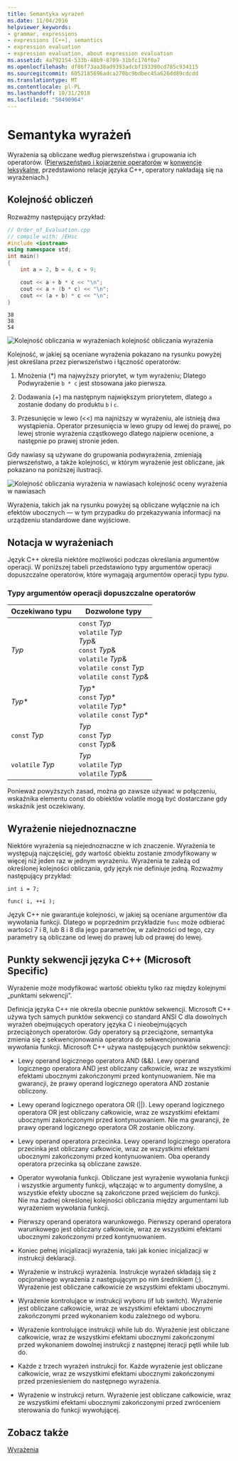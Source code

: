 ```yaml
---
title: Semantyka wyrażeń
ms.date: 11/04/2016
helpviewer_keywords:
- grammar, expressions
- expressions [C++], semantics
- expression evaluation
- expression evaluation, about expression evaluation
ms.assetid: 4a792154-533b-48b9-8709-31bfc170f0a7
ms.openlocfilehash: df86f73aa38ad9393adcbf193390cd785c934115
ms.sourcegitcommit: 6052185696adca270bc9bdbec45a626dd89cdcdd
ms.translationtype: MT
ms.contentlocale: pl-PL
ms.lasthandoff: 10/31/2018
ms.locfileid: "50490964"
---
```

# <a name="semantics-of-expressions"></a>Semantyka wyrażeń

Wyrażenia są obliczane według pierwszeństwa i grupowania ich operatorów. ([Pierwszeństwo i kojarzenie operatorów](../cpp/cpp-built-in-operators-precedence-and-associativity.md) w [konwencje leksykalne](../cpp/lexical-conventions.md), przedstawiono relacje języka C++, operatory nakładają się na wyrażeniach.)

## <a name="order-of-evaluation"></a>Kolejność obliczeń

Rozważmy następujący przykład:

```cpp
// Order_of_Evaluation.cpp
// compile with: /EHsc
#include <iostream>
using namespace std;
int main()
{
    int a = 2, b = 4, c = 9;

    cout << a + b * c << "\n";
    cout << a + (b * c) << "\n";
    cout << (a + b) * c << "\n";
}
```

```Output
38
38
54
```

![Kolejność obliczania w wyrażeniach](../cpp/media/vc38zv1.gif "vc38ZV1") kolejność obliczania wyrażenia

Kolejność, w jakiej są oceniane wyrażenia pokazano na rysunku powyżej jest określana przez pierwszeństwo i łączność operatorów:

1. Mnożenia (*) ma najwyższy priorytet, w tym wyrażeniu; Dlatego Podwyrażenie `b * c` jest stosowana jako pierwsza.

1. Dodawania (+) ma następnym największym priorytetem, dlatego `a` zostanie dodany do produktu `b` i `c`.

1. Przesunięcie w lewo (<<) ma najniższy w wyrażeniu, ale istnieją dwa wystąpienia. Operator przesunięcia w lewo grupy od lewej do prawej, po lewej stronie wyrażenia cząstkowego dlatego najpierw ocenione, a następnie po prawej stronie jeden.

Gdy nawiasy są używane do grupowania podwyrażenia, zmieniają pierwszeństwo, a także kolejności, w którym wyrażenie jest obliczane, jak pokazano na poniższej ilustracji.

![Kolejność obliczania wyrażenia w nawiasach](../cpp/media/vc38zv2.gif "vc38ZV2") kolejność oceny wyrażenia w nawiasach

Wyrażenia, takich jak na rysunku powyżej są obliczane wyłącznie na ich efektów ubocznych — w tym przypadku do przekazywania informacji na urządzeniu standardowe dane wyjściowe.

## <a name="notation-in-expressions"></a>Notacja w wyrażeniach

Język C++ określa niektóre możliwości podczas określania argumentów operacji. W poniższej tabeli przedstawiono typy argumentów operacji dopuszczalne operatorów, które wymagają argumentów operacji typu *typu*.

### <a name="operand-types-acceptable-to-operators"></a>Typy argumentów operacji dopuszczalne operatorów

|Oczekiwano typu|Dozwolone typy|
|-------------------|-------------------|
|*Typ*|`const` *Typ*<br /> `volatile` *Typ*<br /> *Typ*&<br /> `const` *Typ*&<br /> `volatile` *Typ*&<br /> `volatile const` *Typ*<br /> `volatile const` *Typ*&|
|*Typ*\*|*Typ*\*<br /> `const` *Typ*\*<br /> `volatile` *Typ*\*<br /> `volatile const` *Typ*\*|
|`const` *Typ*|*Typ*<br /> `const` *Typ*<br />`const` *Typ*&|
|`volatile` *Typ*|*Typ*<br /> `volatile` *Typ*<br /> `volatile` *Typ*&|

Ponieważ powyższych zasad, można go zawsze używać w połączeniu, wskaźnika elementu const do obiektów volatile mogą być dostarczane gdy wskaźnik jest oczekiwany.

## <a name="ambiguous-expressions"></a>Wyrażenie niejednoznaczne

Niektóre wyrażenia są niejednoznaczne w ich znaczenie. Wyrażenia te występują najczęściej, gdy wartość obiektu zostanie zmodyfikowany w więcej niż jeden raz w jednym wyrażeniu. Wyrażenia te zależą od określonej kolejności obliczania, gdy język nie definiuje jedną. Rozważmy następujący przykład:

```
int i = 7;

func( i, ++i );
```

Język C++ nie gwarantuje kolejności, w jakiej są oceniane argumentów dla wywołania funkcji. Dlatego w poprzednim przykładzie `func` może odbierać wartości 7 i 8, lub 8 i 8 dla jego parametrów, w zależności od tego, czy parametry są obliczane od lewej do prawej lub od prawej do lewej.

## <a name="c-sequence-points-microsoft-specific"></a>Punkty sekwencji języka C++ (Microsoft Specific)

Wyrażenie może modyfikować wartość obiektu tylko raz między kolejnymi „punktami sekwencji”.

Definicja języka C++ nie określa obecnie punktów sekwencji. Microsoft C++ używa tych samych punktów sekwencji co standard ANSI C dla dowolnych wyrażeń obejmujących operatory języka C i nieobejmujących przeciążonych operatorów. Gdy operatory są przeciążone, semantyka zmienia się z sekwencjonowania operatora do sekwencjonowania wywołania funkcji. Microsoft C++ używa następujących punktów sekwencji:

- Lewy operand logicznego operatora AND (&&). Lewy operand logicznego operatora AND jest obliczany całkowicie, wraz ze wszystkimi efektami ubocznymi zakończonymi przed kontynuowaniem. Nie ma gwarancji, że prawy operand logicznego operatora AND zostanie obliczony.

- Lewy operand logicznego operatora OR (&#124;&#124;). Lewy operand logicznego operatora OR jest obliczany całkowicie, wraz ze wszystkimi efektami ubocznymi zakończonymi przed kontynuowaniem. Nie ma gwarancji, że prawy operand logicznego operatora OR zostanie obliczony.

- Lewy operand operatora przecinka. Lewy operand logicznego operatora przecinka jest obliczany całkowicie, wraz ze wszystkimi efektami ubocznymi zakończonymi przed kontynuowaniem. Oba operandy operatora przecinka są obliczane zawsze.

- Operator wywołania funkcji. Obliczane jest wyrażenie wywołania funkcji i wszystkie argumenty funkcji, włączając w to argumenty domyślne, a wszystkie efekty uboczne są zakończone przed wejściem do funkcji. Nie ma żadnej określonej kolejności obliczania między argumentami lub wyrażeniem wywołania funkcji.

- Pierwszy operand operatora warunkowego. Pierwszy operand operatora warunkowego jest obliczany całkowicie, wraz ze wszystkimi efektami ubocznymi zakończonymi przed kontynuowaniem.

- Koniec pełnej inicjalizacji wyrażenia, taki jak koniec inicjalizacji w instrukcji deklaracji.

- Wyrażenie w instrukcji wyrażenia. Instrukcje wyrażeń składają się z opcjonalnego wyrażenia z następującym po nim średnikiem (;). Wyrażenie jest obliczane całkowicie ze wszystkimi efektami ubocznymi.

- Wyrażenie kontrolujące w instrukcji wyboru (if lub switch). Wyrażenie jest obliczane całkowicie, wraz ze wszystkimi efektami ubocznymi zakończonymi przed wykonaniem kodu zależnego od wyboru.

- Wyrażenie kontrolujące instrukcji while lub do. Wyrażenie jest obliczane całkowicie, wraz ze wszystkimi efektami ubocznymi zakończonymi przed wykonaniem dowolnej instrukcji z następnej iteracji pętli while lub do.

- Każde z trzech wyrażeń instrukcji for. Każde wyrażenie jest obliczane całkowicie, wraz ze wszystkimi efektami ubocznymi zakończonymi przed przeniesieniem do następnego wyrażenia.

- Wyrażenie w instrukcji return. Wyrażenie jest obliczane całkowicie, wraz ze wszystkimi efektami ubocznymi zakończonymi przed zwróceniem sterowania do funkcji wywołującej.

## <a name="see-also"></a>Zobacz także

[Wyrażenia](../cpp/expressions-cpp.md)
